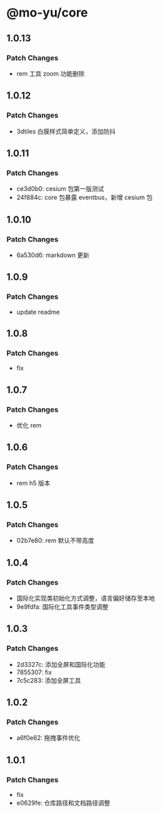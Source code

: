 # @mo-yu/core

## 1.0.13

### Patch Changes

- rem 工具 zoom 功能删除

## 1.0.12

### Patch Changes

- 3dtiles 白膜样式简单定义，添加防抖

## 1.0.11

### Patch Changes

- ce3d0b0: cesium 包第一版测试
- 24f884c: core 包暴露 eventbus，新增 cesium 包

## 1.0.10

### Patch Changes

- 6a530d6: markdown 更新

## 1.0.9

### Patch Changes

- update readme

## 1.0.8

### Patch Changes

- fix

## 1.0.7

### Patch Changes

- 优化 rem

## 1.0.6

### Patch Changes

- rem h5 版本

## 1.0.5

### Patch Changes

- 02b7e80: rem 默认不带高度

## 1.0.4

### Patch Changes

- 国际化实现类初始化方式调整，语言偏好储存至本地
- 9e9fdfa: 国际化工具事件类型调整

## 1.0.3

### Patch Changes

- 2d3327c: 添加全屏和国际化功能
- 7855307: fix
- 7c5c283: 添加全屏工具

## 1.0.2

### Patch Changes

- a6f0e62: 拖拽事件优化

## 1.0.1

### Patch Changes

- fix
- e0629fe: 仓库路径和文档路径调整

